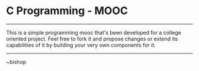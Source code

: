 # C Programming - MOOC
<hr>
This is a simple programming mooc that's been developed for a college oriented project. Feel free to fork it and propose changes or extend its capabilities of it by building your very own components for it. <hr>
~bishop
